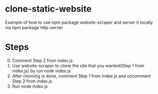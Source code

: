 # clone-static-website

Example of how to use npm package website-scraper and server it locally via npm package http-server

# Steps
0. Comment Step 2 from index.js
1. Use website-scraper to clone the site that you wanted(Step 1 from index.js) by  run  node index.js
2. After clonning is done, comment Step 1 from index.js and uncomment Step 2 from index.js
3. Run node index.js
